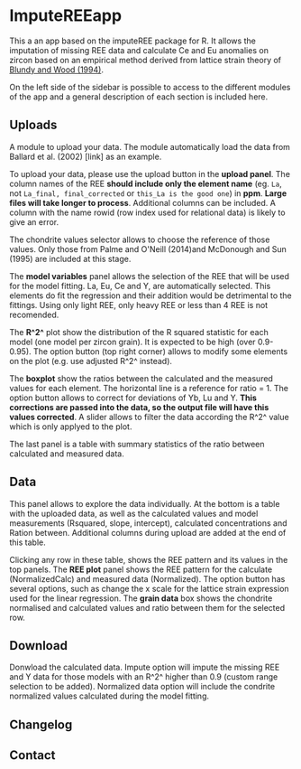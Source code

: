 # ImputeREEapp

This a an app based on the imputeREE package for R. It allows the
imputation of missing REE data and calculate Ce and Eu anomalies on
zircon based on an empirical method derived from lattice strain theory
of [Blundy and Wood (1994)](https://www.nature.com/articles/372452a0).

On the left side of the sidebar is possible to access to the different
modules of the app and a general description of each section is included
here.

## Uploads

A module to upload your data. The module automatically load the data
from Ballard et al. (2002) [link] as an example.

To upload your data, please use the upload button in the **upload
panel**. The column names of the REE **should include only the element
name** (eg. `La`, not `La_final, final_corrected` or
`this_La is the good one`) in **ppm**. **Large files will take longer to
process**. Additional columns can be included. A column with the name
rowid (row index used for relational data) is likely to give an error.

The chondrite values selector allows to choose the reference of those
values. Only those from Palme and O'Neill (2014)and McDonough and Sun
(1995) are included at this stage.

The **model variables** panel allows the selection of the REE that will
be used for the model fitting. La, Eu, Ce and Y, are automatically
selected. This elements do fit the regression and their addition would
be detrimental to the fittings. Using only light REE, only heavy REE or
less than 4 REE is not recomended.

The **R^2^** plot show the distribution of the R squared statistic for
each model (one model per zircon grain). It is expected to be high (over
0.9-0.95). The option button (top right corner) allows to modify some
elements on the plot (e.g. use adjusted R^2^ instead).

The **boxplot** show the ratios between the calculated and the measured
values for each element. The horizontal line is a reference for ratio
= 1. The option button allows to correct for deviations of Yb, Lu and Y.
**This corrections are passed into the data, so the output file will
have this values corrected**. A slider allows to filter the data
according the R^2^ value which is only applyed to the plot.

The last panel is a table with summary statistics of the ratio between
calculated and measured data.

## Data

This panel allows to explore the data individually. At the bottom is a
table with the uploaded data, as well as the calculated values and model
measurements (Rsquared, slope, intercept), calculated concentrations and
Ration between. Additional columns during upload are added at the end of
this table.

Clicking any row in these table, shows the REE pattern and its values in
the top panels. The **REE plot** panel shows the REE pattern for the
calculate (NormalizedCalc) and measured data (Normalized). The option
button has several options, such as change the x scale for the lattice
strain expression used for the linear regression. The **grain data** box
shows the chondrite normalised and calculated values and ratio between
them for the selected row.

## Download

Donwload the calculated data. Impute option will impute the missing REE
and Y data for those models with an R^2^ higher than 0.9 (custom range
selection to be added). Normalized data option will include the condrite
normalized values calculated during the model fitting.

## Changelog

## Contact
